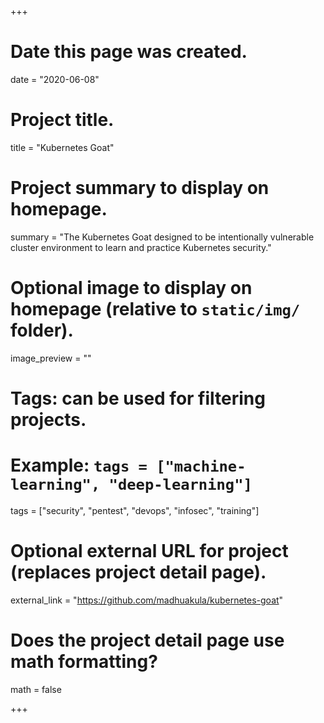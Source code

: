 +++
# Date this page was created.
date = "2020-06-08"

# Project title.
title = "Kubernetes Goat"

# Project summary to display on homepage.
summary = "The Kubernetes Goat designed to be intentionally vulnerable cluster environment to learn and practice Kubernetes security."

# Optional image to display on homepage (relative to `static/img/` folder).
image_preview = ""

# Tags: can be used for filtering projects.
# Example: `tags = ["machine-learning", "deep-learning"]`
tags = ["security", "pentest", "devops", "infosec", "training"]

# Optional external URL for project (replaces project detail page).
external_link = "https://github.com/madhuakula/kubernetes-goat"

# Does the project detail page use math formatting?
math = false

+++
